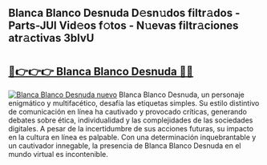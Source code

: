 ## Blanca Blanco Desnuda D𝚎sn𝚞dos filtr𝚊dos - Parts-JUI Vid𝚎os f𝚘tos - N𝚞evas filtr𝚊ciones atr𝚊ctivas 3blvU

# <h2><a href="http://mb1jw1.tromn.icu/?c=Blanca+Blanco+Desnuda">🔗👉👉👉 Blanca Blanco Desnuda 🔗🔗</a></h2>

[![Blanca Blanco Desnuda nuevo](https://i.imgur.com/pEAQMta.gif)](http://mb1jw1.tromn.icu/?c=Blanca+Blanco+Desnuda)
Blanca Blanco Desnuda, un personaje enigmático y multifacético, desafía las etiquetas simples. Su estilo distintivo de comunicación en línea ha cautivado y provocado críticas, generando debates sobre ética, individualidad y las complejidades de las sociedades digitales. A pesar de la incertidumbre de sus acciones futuras, su impacto en la cultura en línea es palpable. Con una determinación inquebrantable y un cautivador innegable, la presencia de Blanca Blanco Desnuda en el mundo virtual es incontenible.
